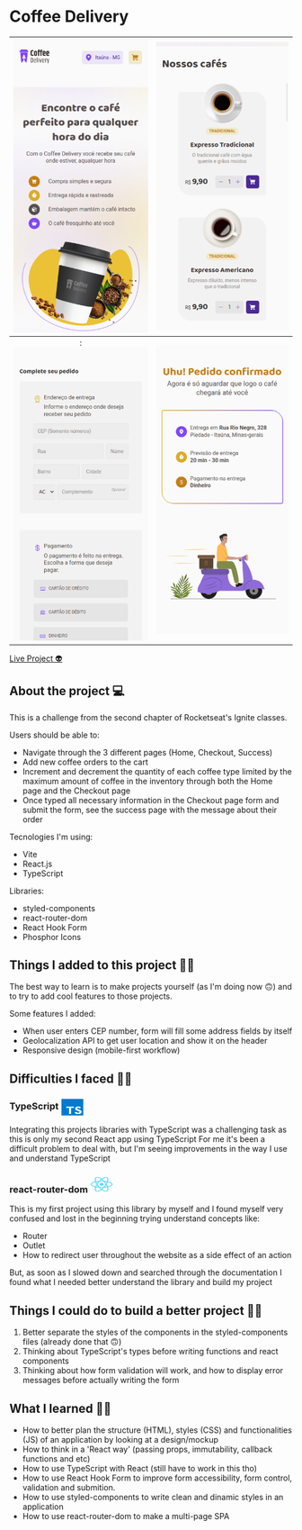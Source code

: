 # Coffee Delivery

![](screenshots/home.png)      |  ![](screenshots/home2.png)
:-------------------------:|:-------------------------:
:![](screenshots/checkout.png)      |  ![](screenshots/success.png)

<a href="https://damasio-coffee-delivery.netlify.app">Live Project 👽</a>
        
## About the project 💻
This is a challenge from the second chapter of Rocketseat's Ignite classes.

Users should be able to:
- Navigate through the 3 different pages (Home, Checkout, Success)
- Add new coffee orders to the cart
- Increment and decrement the quantity of each coffee type limited by the maximum amount of coffee in the inventory through both the Home page and the Checkout page
- Once typed all necessary information in the Checkout page form and submit the form, see the success page with the message about their order

Tecnologies I'm using:
- Vite
- React.js
- TypeScript

Libraries:
- styled-components
- react-router-dom
- React Hook Form
- Phosphor Icons

## Things I added to this project 👨‍💻
The best way to learn is to make projects yourself (as I'm doing now 🙃) and to try to add cool features to those projects.

Some features I added:
- When user enters CEP number, form will fill some address fields by itself
- Geolocalization API to get user location and show it on the header 
- Responsive design (mobile-first workflow)

## Difficulties I faced 🤷‍♂️
### TypeScript <img align="center" alt="ts" height="30" width="40" src="https://raw.githubusercontent.com/devicons/devicon/master/icons/typescript/typescript-original.svg">
Integrating this projects libraries with TypeScript was a challenging task as this is only my second React app using TypeScript
For me it's been a difficult problem to deal with, but I'm seeing improvements in the way I use and understand TypeScript

### react-router-dom <img alt="react" height="30" width="40" src="https://github.com/devicons/devicon/blob/master/icons/react/react-original.svg">
This is my first project using this library by myself and I found myself very confused and lost in the beginning trying understand concepts like:
- Router
- Outlet
- How to redirect user throughout the website as a side effect of an action

But, as soon as I slowed down and searched through the documentation I found what I needed better understand the library and build my project

## Things I could do to build a better project 👨‍🏭
1. Better separate the styles of the components in the styled-components files (already done that 🙃)
2. Thinking about TypeScript's types before writing functions and react components
3. Thinking about how form validation will work, and how to display error messages before actually writing the form

## What I learned 👨‍🏫
- How to better plan the structure (HTML), styles (CSS) and functionalities (JS) of an application by looking at a design/mockup
- How to think in a 'React way' (passing props, immutability, callback functions and etc)
- How to use TypeScript with React (still have to work in this tho)
- How to use React Hook Form to improve form accessibility, form control, validation and submition.
- How to use styled-components to write clean and dinamic styles in an application
- How to use react-router-dom to make a multi-page SPA 
